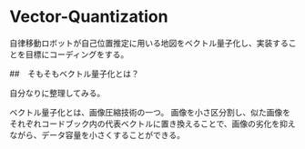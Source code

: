 # Vector-Quantization
自律移動ロボットが自己位置推定に用いる地図をベクトル量子化し、実装することを目標にコーディングをする。

##　そもそもベクトル量子化とは？

自分なりに整理してみる。

ベクトル量子化とは、画像圧縮技術の一つ。
画像を小さ区分割し、似た画像をそれぞれコードブック内の代表ベクトルに置き換えることで、画像の劣化を抑えながら、データ容量を小さくすることができる。
